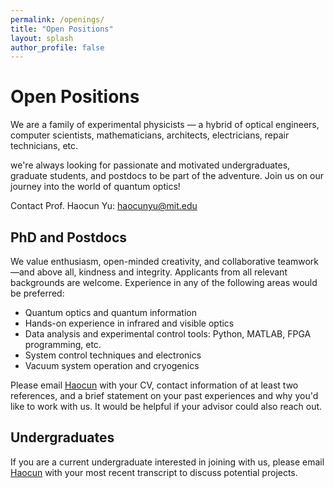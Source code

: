 ```yaml
---
permalink: /openings/
title: "Open Positions"
layout: splash
author_profile: false
---
```


# Open Positions

We are a family of experimental physicists — a hybrid of optical engineers, computer scientists, mathematicians, architects, electricians, repair technicians, etc.

we're always looking for passionate and motivated undergraduates, graduate students, and postdocs to be part of the adventure.
Join us on our journey into the world of quantum optics!


Contact Prof. Haocun Yu: haocunyu@mit.edu

## PhD and Postdocs
We value enthusiasm, open-minded creativity, and collaborative teamwork—and above all, kindness and integrity. Applicants from all relevant backgrounds are welcome. Experience in any of the following areas would be preferred:

* Quantum optics and quantum information
* Hands-on experience in infrared and visible optics
* Data analysis and experimental control tools: Python, MATLAB, FPGA programming, etc.
* System control techniques and electronics
* Vacuum system operation and cryogenics 

Please email [Haocun](mailto:haocunyu@mit.edu) with your CV, contact information of at least two references, and a brief statement on your past experiences and why you'd like to work with us. It would be helpful if your advisor could also reach out.

## Undergraduates
If you are a current undergraduate interested in joining with us, please email [Haocun](mailto:haocunyu@mit.edu) with your most recent transcript to discuss potential projects.